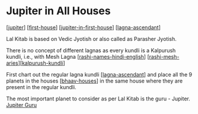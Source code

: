 # Jupiter in All Houses

[[jupiter]]
[[first-house]]
[[jupiter-in-first-house]]
[[lagna-ascendant]]

Lal Kitab is based on Vedic Jyotish or also called as Parasher Jyotish.

There is no concept of different lagnas as every kundli is a Kalpurush kundli, i.e., with Mesh Lagna [[rashi-names-hindi-english]] [[rashi-mesh-aries]][[kalpurush-kundli]]

First chart out the regular lagna kundli [[lagna-ascendant]] and place all the 9 planets in the houses [[bhaav-houses]] in the same house where they are present in the regular kundli.

The most important planet to consider as per Lal Kitab is the guru - Jupiter. [Jupiter Guru](https://link)

[//begin]: # "Autogenerated link references for markdown compatibility"
[jupiter]: jupiter.md "Jupiter"
[first-house]: first-house.md "First House"
[jupiter-in-first-house]: jupiter-in-first-house.md "Jupiter in First House"
[lagna-ascendant]: lagna-ascendant.md "Lagna Ascendant"
[rashi-names-hindi-english]: rashi-zodiac-signs/rashi-names-hindi-english.md "Rashi Names Hindi English"
[rashi-mesh-aries]: rashi-zodiac-signs/rashi-mesh-aries.md "Rashi Mesh Aries"
[kalpurush-kundli]: kalpurush-kundli.md "Kalpurush Kundli"
[bhaav-houses]: bhaav-houses.md "Bhaav Houses"
[//end]: # "Autogenerated link references"